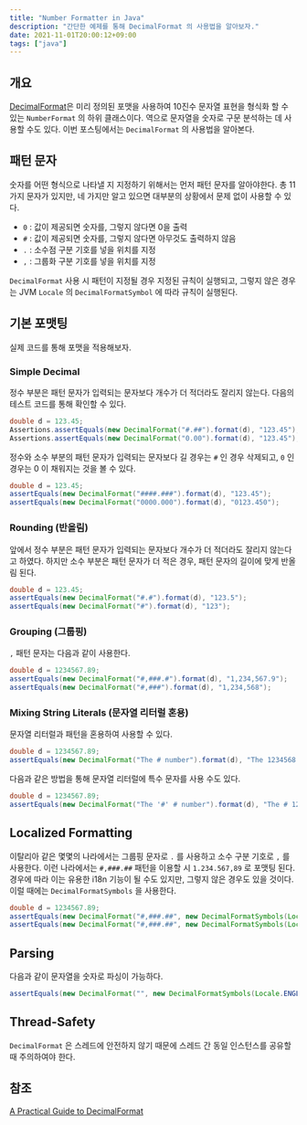 ```yaml
---
title: "Number Formatter in Java"
description: "간단한 예제를 통해 DecimalFormat 의 사용법을 알아보자."
date: 2021-11-01T20:00:12+09:00
tags: ["java"]
---
```


## 개요

[DecimalFormat](https://docs.oracle.com/en/java/javase/11/docs/api/java.base/java/text/DecimalFormat.html)은 미리 정의된 포맷을 사용하여 10진수 문자열 표현을 형식화 할 수 있는 `NumberFormat` 의 하위 클래스이다. 역으로 문자열을 숫자로 구문 분석하는 데 사용할 수도 있다. 이번 포스팅에서는 `DecimalFormat` 의 사용법을 알아본다.

## 패턴 문자

숫자를 어떤 형식으로 나타낼 지 지정하기 위해서는 먼저 패턴 문자를 알아야한다. 총 11가지 문자가 있지만, 네 가지만 알고 있으면 대부분의 상황에서 문제 없이 사용할 수 있다.

* `0` : 값이 제공되면 숫자를, 그렇지 않다면 0을 출력
* `#` : 값이 제공되면 숫자를, 그렇지 않다면 아무것도 출력하지 않음
* `.` : 소수점 구분 기호를 넣을 위치를 지정
* `,` : 그룹화 구분 기호를 넣을 위치를 지정

`DecimalFormat` 사용 시 패턴이 지정될 경우 지정된 규칙이 실행되고, 그렇지 않은 경우는 JVM `Locale` 의 `DecimalFormatSymbol` 에 따라 규칙이 실행된다.

## 기본 포맷팅

실제 코드를 통해 포맷을 적용해보자.

### Simple Decimal

정수 부분은 패턴 문자가 입력되는 문자보다 개수가 더 적더라도 잘리지 않는다. 다음의 테스트 코드를 통해 확인할 수 있다.

```java
double d = 123.45;
Assertions.assertEquals(new DecimalFormat("#.##").format(d), "123.45");
Assertions.assertEquals(new DecimalFormat("0.00").format(d), "123.45");
```

정수와 소수 부분의 패턴 문자가 입력되는 문자보다 길 경우는 `#` 인 경우 삭제되고, `0` 인 경우는 0 이 채워지는 것을 볼 수 있다.

```java
double d = 123.45;
assertEquals(new DecimalFormat("####.###").format(d), "123.45");
assertEquals(new DecimalFormat("0000.000").format(d), "0123.450");
```

### Rounding (반올림)

앞에서 정수 부분은 패턴 문자가 입력되는 문자보다 개수가 더 적더라도 잘리지 않는다고 하였다. 하지만 소수 부분은 패턴 문자가 더 적은 경우, 패턴 문자의 길이에 맞게 반올림 된다.

```java
double d = 123.45;
assertEquals(new DecimalFormat("#.#").format(d), "123.5");
assertEquals(new DecimalFormat("#").format(d), "123");
```

### Grouping (그룹핑)

`,` 패턴 문자는 다음과 같이 사용한다.

```java
double d = 1234567.89;
assertEquals(new DecimalFormat("#,###.#").format(d), "1,234,567.9");
assertEquals(new DecimalFormat("#,###").format(d), "1,234,568");
```

### Mixing String Literals (문자열 리터럴 혼용)

문자열 리터럴과 패턴을 혼용하여 사용할 수 있다.

```java
double d = 1234567.89;
assertEquals(new DecimalFormat("The # number").format(d), "The 1234568 number");
```

다음과 같은 방법을 통해 문자열 리터럴에 특수 문자를 사용 수도 있다.

```java
double d = 1234567.89;
assertEquals(new DecimalFormat("The '#' # number").format(d), "The # 1234568 number");
```

## Localized Formatting

이탈리아 같은 몇몇의 나라에서는 그룹핑 문자로 `.` 를 사용하고 소수 구분 기호로 `,` 를 사용한다. 이런 나라에서는 `#,###.##` 패턴을 이용할 시 `1.234.567,89` 로 포맷팅 된다. 경우에 따라 이는 유용한 i18n 기능이 될 수도 있지만, 그렇지 않은 경우도 있을 것이다. 이럴 때에는 `DecimalFormatSymbols` 을 사용한다.

```java
double d = 1234567.89;
assertEquals(new DecimalFormat("#,###.##", new DecimalFormatSymbols(Locale.ENGLISH)).format(d), "1,234,567.89");
assertEquals(new DecimalFormat("#,###.##", new DecimalFormatSymbols(Locale.ITALIAN)).format(d), "1.234.567,89");
```

## Parsing

다음과 같이 문자열을 숫자로 파싱이 가능하다.

```java
assertEquals(new DecimalFormat("", new DecimalFormatSymbols(Locale.ENGLISH)).parse("1234567.89"), 1234567.89);
```

## Thread-Safety

`DecimalFormat` 은 스레드에 안전하지 않기 때문에 스레드 간 동일 인스턴스를 공유할 때 주의하여야 한다.

## 참조

[A Practical Guide to DecimalFormat](https://www.baeldung.com/java-decimalformat)

